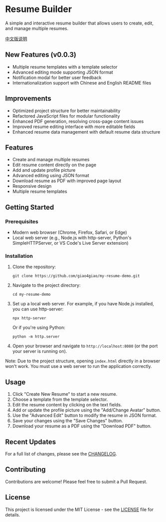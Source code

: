 # Resume Builder

A simple and interactive resume builder that allows users to create, edit, and manage multiple resumes.

[中文版说明](README_CN.md)

## New Features (v0.0.3)

- Multiple resume templates with a template selector
- Advanced editing mode supporting JSON format
- Notification modal for better user feedback
- Internationalization support with Chinese and English README files

## Improvements

- Optimized project structure for better maintainability
- Refactored JavaScript files for modular functionality
- Enhanced PDF generation, resolving cross-page content issues
- Improved resume editing interface with more editable fields
- Enhanced resume data management with default resume data structure

## Features

- Create and manage multiple resumes
- Edit resume content directly on the page
- Add and update profile picture
- Advanced editing using JSON format
- Download resume as PDF with improved page layout
- Responsive design
- Multiple resume templates

## Getting Started

### Prerequisites

- Modern web browser (Chrome, Firefox, Safari, or Edge)
- Local web server (e.g., Node.js with http-server, Python's SimpleHTTPServer, or VS Code's Live Server extension)

### Installation

1. Clone the repository:
   ```
   git clone https://github.com/giao4giao/my-resume-demo.git
   ```

2. Navigate to the project directory:
   ```
   cd my-resume-demo
   ```

3. Set up a local web server. For example, if you have Node.js installed, you can use http-server:
   ```
   npx http-server
   ```
   Or if you're using Python:
   ```
   python -m http.server
   ```

4. Open your browser and navigate to `http://localhost:8080` (or the port your server is running on).

Note: Due to the project structure, opening `index.html` directly in a browser won't work. You must use a web server to run the application correctly.

## Usage

1. Click "Create New Resume" to start a new resume.
2. Choose a template from the template selector.
3. Edit the resume content by clicking on the text fields.
4. Add or update the profile picture using the "Add/Change Avatar" button.
5. Use the "Advanced Edit" button to modify the resume in JSON format.
6. Save your changes using the "Save Changes" button.
7. Download your resume as a PDF using the "Download PDF" button.

## Recent Updates

For a full list of changes, please see the [CHANGELOG](CHANGELOG.md).

## Contributing

Contributions are welcome! Please feel free to submit a Pull Request.

## License

This project is licensed under the MIT License - see the [LICENSE](LICENSE) file for details.